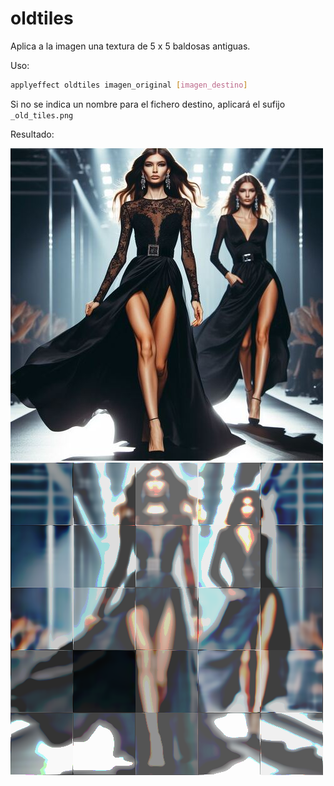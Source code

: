 # oldtiles

Aplica a la imagen una textura de 5 x 5 baldosas antiguas.

Uso:

``` sh
applyeffect oldtiles imagen_original [imagen_destino]
```

Si no se indica un nombre para el fichero destino, aplicará el sufijo `_old_tiles.png`

Resultado:

![imagen original](../../images/image.jpg)
![oldtiles](../../images/image_old_tiles.png)
